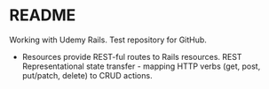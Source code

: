 # README

Working with Udemy Rails. Test repository for GitHub. 

- Resources provide REST-ful routes to Rails resources. REST Representational state transfer - mapping HTTP verbs (get, post, put/patch, delete) to CRUD actions.